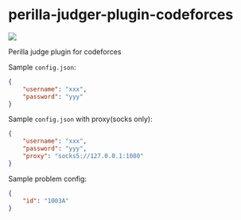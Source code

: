 # perilla-judger-plugin-codeforces
[![](https://img.shields.io/badge/project-Perilla-8e44ad.svg?style=flat-square)](https://github.com/ZhangZisu/perilla)

Perilla judge plugin for codeforces

Sample `config.json`:
```json
{
    "username": "xxx",
    "password": "yyy"
}
```

Sample `config.json` with proxy(socks only):
```json
{
    "username": "xxx",
    "password": "yyy",
    "proxy": "socks5://127.0.0.1:1080"
}
```

Sample problem config:
```json
{
    "id": "1003A"
}
```
